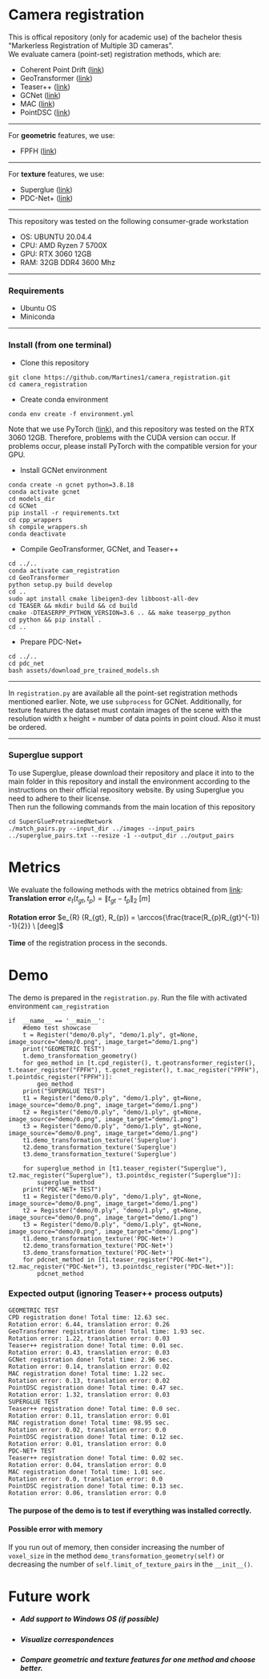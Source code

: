 # Camera registration
This is offical repository (only for academic use) of the bachelor thesis "Markerless Registration of Multiple 3D cameras". \
We evaluate camera (point-set) registration methods, which are: 

* Coherent Point Drift ([link](https://github.com/neka-nat/probreg))
* GeoTransformer ([link](https://github.com/qinzheng93/GeoTransformer))
* Teaser++ ([link](https://github.com/MIT-SPARK/TEASER-plusplus))
* GCNet ([link](https://github.com/zhulf0804/GCNet))
* MAC ([link](https://github.com/zhangxy0517/3D-Registration-with-Maximal-Cliques))
* PointDSC ([link](https://github.com/XuyangBai/PointDSC))
***
For **geometric** features, we use:
* FPFH ([link](https://www.cvl.iis.u-tokyo.ac.jp/class2016/2016w/papers/6.3DdataProcessing/Rusu_FPFH_ICRA2009.pdf))
***
For **texture** features, we use:
* Superglue ([link](https://github.com/magicleap/SuperGluePretrainedNetwork))
* PDC-Net+ ([link](https://github.com/PruneTruong/DenseMatching))
***
This repository was tested on the following consumer-grade workstation
* OS: UBUNTU 20.04.4
* CPU: AMD Ryzen 7 5700X
* GPU: RTX 3060 12GB
* RAM: 32GB DDR4 3600 Mhz
***
### Requirements
* Ubuntu OS
* Miniconda
***
### Install (from one terminal)
* Clone this repository
```
git clone https://github.com/Martines1/camera_registration.git
cd camera_registration
```
* Create conda environment
```
conda env create -f environment.yml
```
Note that we use PyTorch ([link](https://pytorch.org/)), and this repository was tested on the RTX 3060 12GB. Therefore, problems with the CUDA version can occur. If problems occur, please install PyTorch with the compatible version for your GPU.
* Install GCNet environment
```
conda create -n gcnet python=3.8.18
conda activate gcnet
cd models_dir
cd GCNet
pip install -r requirements.txt
cd cpp_wrappers
sh compile_wrappers.sh
conda deactivate
```

* Compile GeoTransformer, GCNet, and Teaser++
```
cd ../..
conda activate cam_registration
cd GeoTransformer
python setup.py build develop
cd ..
sudo apt install cmake libeigen3-dev libboost-all-dev
cd TEASER && mkdir build && cd build
cmake -DTEASERPP_PYTHON_VERSION=3.6 .. && make teaserpp_python
cd python && pip install .
cd ..
```
* Prepare PDC-Net+
```
cd ../..
cd pdc_net
bash assets/download_pre_trained_models.sh
```
***
In `registration.py` are available all the point-set registration methods mentioned earlier. Note, we use `subprocess` for GCNet.
Additionally, for texture features the dataset must contain images of the scene with the resolution width x height = number of data points in point cloud. Also it must be ordered.
***
### Superglue support
To use Superglue, please download their repository and place it into to the main folder in this repository and install the environment according to the instructions on their official repository website. By using Superglue you need to adhere to their license.\
Then run the following commands from the main location of this repository
```
cd SuperGluePretrainedNetwork
./match_pairs.py --input_dir ../images --input_pairs ../superglue_pairs.txt --resize -1 --output_dir ../output_pairs
````


# Metrics
We evaluate the following methods with the metrics obtained from [link](https://cmp.felk.cvut.cz/~hodanto2/data/hodan2016evaluation.pdf): \
**Translation error** $e_{t} (t_{gt}, t_{p}) =  \lVert t_{gt} - t_{p} \rVert_{2} \ [m]$ \
\
**Rotation error** $e_{R} (R_{gt}, R_{p}) = \arccos{\frac{trace(R_{p}R_{gt}^{-1}) -1}{2}} \ [deeg]$ \
\
**Time** of the registration process in the seconds.

# Demo
The demo is prepared in the `registration.py`. Run the file with activated environment `cam_registration`
```
if  __name__ == '__main__':
    #demo test showcase
    t = Register("demo/0.ply", "demo/1.ply", gt=None, image_source="demo/0.png", image_target="demo/1.png")
    print("GEOMETRIC TEST")
    t.demo_transformation_geometry()
    for geo_method in [t.cpd_register(), t.geotransformer_register(), t.teaser_register("FPFH"), t.gcnet_register(), t.mac_register("FPFH"), t.pointdsc_register("FPFH")]:
        geo_method
    print("SUPERGLUE TEST")
    t1 = Register("demo/0.ply", "demo/1.ply", gt=None, image_source="demo/0.png", image_target="demo/1.png")
    t2 = Register("demo/0.ply", "demo/1.ply", gt=None, image_source="demo/0.png", image_target="demo/1.png")
    t3 = Register("demo/0.ply", "demo/1.ply", gt=None, image_source="demo/0.png", image_target="demo/1.png")
    t1.demo_transformation_texture('Superglue')
    t2.demo_transformation_texture('Superglue')
    t3.demo_transformation_texture('Superglue')
    
    for superglue_method in [t1.teaser_register("Superglue"), t2.mac_register("Superglue"), t3.pointdsc_register("Superglue")]:
        superglue_method
    print("PDC-NET+ TEST")
    t1 = Register("demo/0.ply", "demo/1.ply", gt=None, image_source="demo/0.png", image_target="demo/1.png")
    t2 = Register("demo/0.ply", "demo/1.ply", gt=None, image_source="demo/0.png", image_target="demo/1.png")
    t3 = Register("demo/0.ply", "demo/1.ply", gt=None, image_source="demo/0.png", image_target="demo/1.png")
    t1.demo_transformation_texture('PDC-Net+')
    t2.demo_transformation_texture('PDC-Net+')
    t3.demo_transformation_texture('PDC-Net+')
    for pdcnet_method in [t1.teaser_register("PDC-Net+"), t2.mac_register("PDC-Net+"), t3.pointdsc_register("PDC-Net+")]:
        pdcnet_method
```
### Expected output (ignoring Teaser++ process outputs)
```
GEOMETRIC TEST
CPD registration done! Total time: 12.63 sec.
Rotation error: 6.44, translation error: 0.26
GeoTransformer registration done! Total time: 1.93 sec.
Rotation error: 1.22, translation error: 0.03
Teaser++ registration done! Total time: 0.01 sec.
Rotation error: 0.43, translation error: 0.03
GCNet registration done! Total time: 2.96 sec.
Rotation error: 0.14, translation error: 0.02
MAC registration done! Total time: 1.22 sec.
Rotation error: 0.13, translation error: 0.02
PointDSC registration done! Total time: 0.47 sec.
Rotation error: 1.32, translation error: 0.03
SUPERGLUE TEST
Teaser++ registration done! Total time: 0.0 sec.
Rotation error: 0.11, translation error: 0.01
MAC registration done! Total time: 98.95 sec.
Rotation error: 0.02, translation error: 0.0
PointDSC registration done! Total time: 0.12 sec.
Rotation error: 0.01, translation error: 0.0
PDC-NET+ TEST
Teaser++ registration done! Total time: 0.02 sec.
Rotation error: 0.04, translation error: 0.0
MAC registration done! Total time: 1.01 sec.
Rotation error: 0.0, translation error: 0.0
PointDSC registration done! Total time: 0.13 sec.
Rotation error: 0.06, translation error: 0.0
```
#### The purpose of the demo is to test if everything was installed correctly.
#### Possible error with memory
If you run out of memory, then consider increasing the number of `voxel_size` in the method `demo_transformation_geometry(self)` or decreasing the number of `self.limit_of_texture_pairs` in the `__init__()`.
# Future work
* ##### Add support to Windows OS (if possible)
* ##### Visualize correspondences
* ##### Compare geometric and texture features for one method and choose better.
